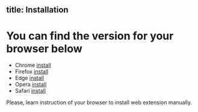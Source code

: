 title: Installation
---

# You can find the version for your browser below

* Chrome [install](https://chrome.google.com/webstore/detail/mtw/neopaklikggjkdflfmfebibdpcebomfh)
* Firefox [install](https://github.com/mytonwallet/web-extension/releases)
* Edge [install](https://github.com/mytonwallet/web-extension/releases)
* Opera [install](https://github.com/mytonwallet/web-extension/releases)
* Safari [install](https://github.com/mytonwallet/web-extension/releases)

Please, learn instruction of your browser to install web extension manually.
